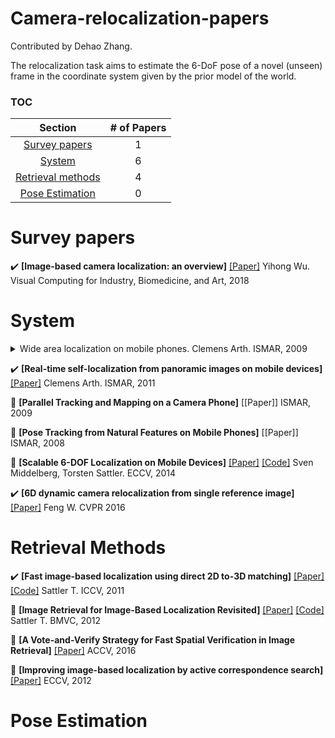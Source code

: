 # Camera-relocalization-papers

Contributed by Dehao Zhang.

The relocalization task aims to estimate the 6-DoF pose of a novel (unseen) frame in the coordinate system given by the prior model of the world. 



### TOC

| Section | # of Papers |
|:---:|:---:|
|[Survey papers](#Surveys) | 1|
|[System](#system) | 6 |
|[Retrieval methods](#Retrieval) | 4 |
|[Pose Estimation](#Pose) | 0 |

<h1 id="Surveys">Survey papers</h1>

:heavy_check_mark: **[Image-based camera localization: an overview]** [[Paper]](https://arxiv.org/abs/1610.03660) Yihong Wu. Visual Computing for Industry, Biomedicine, and Art, 2018



<h1 id="system">System</h1>

<details>
  <summary>Wide area localization on mobile phones. Clemens Arth. ISMAR, 2009 </summary>
  iuap design 是用友网络FED团队开发的企业级应用前端集成解决方案。
</details>

:heavy_check_mark: **[Real-time self-localization from panoramic images on mobile devices]** [[Paper]](https://arbook.icg.tugraz.at/schmalstieg/Schmalstieg_162.pdf) Clemens Arth. ISMAR, 2011

:radio_button: **[Parallel Tracking and Mapping on a Camera Phone]** [[Paper]]  ISMAR, 2009

:radio_button: **[Pose Tracking from Natural Features on Mobile Phones]** [[Paper]]  ISMAR, 2008

:radio_button: **[Scalable 6-DOF Localization on Mobile Devices]** [[Paper]](https://www.graphics.rwth-aachen.de/media/papers/ECCV14_preprint_0XcmhCx.pdf) [[Code]](https://www.graphics.rwth-aachen.de/software/image-localization/) Sven Middelberg, Torsten Sattler. ECCV, 2014

:heavy_check_mark: **[6D dynamic camera relocalization from single reference image]** [[Paper]](http://openaccess.thecvf.com/content_cvpr_2016/papers/Feng_6D_Dynamic_Camera_CVPR_2016_paper.pdf) Feng W. CVPR 2016



<h1 id="Retrieval">Retrieval Methods</h1>

:heavy_check_mark: **[Fast image-based localization using direct 2D to-3D matching]** [[Paper]](https://ieeexplore.ieee.org/stamp/stamp.jsp?tp=&arnumber=6162870) [[Code]](https://www.graphics.rwth-aachen.de/software/image-localization/) Sattler T. ICCV, 2011

:radio_button: **[Image Retrieval for Image-Based Localization Revisited]** [[Paper]](https://graphics.rwth-aachen.de/media/papers/sattler_weyand_bmvc12.pdf) [[Code]](https://www.graphics.rwth-aachen.de/software/image-localization/) Sattler T. BMVC, 2012

:radio_button: **[A Vote-and-Verify Strategy for Fast Spatial Verification in Image Retrieval]** [[Paper]](https://www.cs.unc.edu/~jtprice/papers/accv_2016_schoenberger.pdf)  ACCV, 2016

:radio_button: **[Improving image-based localization by active correspondence search]**[[Paper]](https://graphics.rwthaachen.de/media/papers/sattler_eccv12_preprint_1.pdf])  ECCV, 2012



<h1 id="Pose">Pose Estimation</h1>





